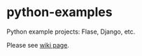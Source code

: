# python-examples
Python example projects: Flase, Django, etc.

Please see [wiki page](https://github.com/taptorestart/python-examples/wiki).

